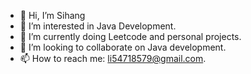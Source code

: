 - 👋 Hi, I’m Sihang
- 💞️ I’m interested in Java Development. 
- 🌱 I’m currently doing Leetcode and personal projects.  
- 👀 I’m looking to collaborate on Java development.
- 📫 How to reach me: li54718579@gmail.com. 

<!---
lsh54718579/lsh54718579 is a ✨ special ✨ repository because its `README.md` (this file) appears on your GitHub profile.
You can click the Preview link to take a look at your changes.
--->
